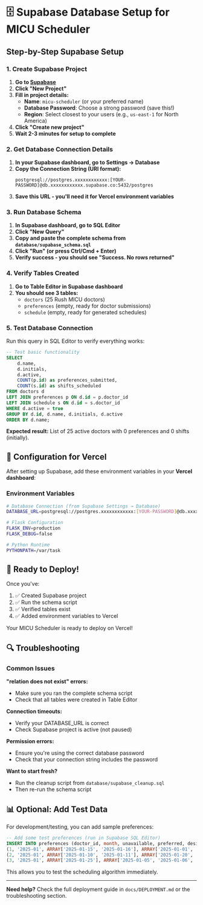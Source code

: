 # 🗄️ Supabase Database Setup for MICU Scheduler

## Step-by-Step Supabase Setup

### 1. Create Supabase Project

1. **Go to [Supabase](https://supabase.com/dashboard)**
2. **Click "New Project"**
3. **Fill in project details:**
   - **Name**: `micu-scheduler` (or your preferred name)
   - **Database Password**: Choose a strong password (save this!)
   - **Region**: Select closest to your users (e.g., `us-east-1` for North America)
4. **Click "Create new project"**
5. **Wait 2-3 minutes for setup to complete**

### 2. Get Database Connection Details

1. **In your Supabase dashboard, go to Settings → Database**
2. **Copy the Connection String (URI format):**
   ```
   postgresql://postgres.xxxxxxxxxxxx:[YOUR-PASSWORD]@db.xxxxxxxxxxxx.supabase.co:5432/postgres
   ```
3. **Save this URL - you'll need it for Vercel environment variables**

### 3. Run Database Schema

1. **In Supabase dashboard, go to SQL Editor**
2. **Click "New Query"**
3. **Copy and paste the complete schema from `database/supabase_schema.sql`**
4. **Click "Run" (or press Ctrl/Cmd + Enter)**
5. **Verify success - you should see "Success. No rows returned"**

### 4. Verify Tables Created

1. **Go to Table Editor in Supabase dashboard**
2. **You should see 3 tables:**
   - `doctors` (25 Rush MICU doctors)
   - `preferences` (empty, ready for doctor submissions)
   - `schedule` (empty, ready for generated schedules)

### 5. Test Database Connection

Run this query in SQL Editor to verify everything works:

```sql
-- Test basic functionality
SELECT 
    d.name,
    d.initials,
    d.active,
    COUNT(p.id) as preferences_submitted,
    COUNT(s.id) as shifts_scheduled
FROM doctors d
LEFT JOIN preferences p ON d.id = p.doctor_id
LEFT JOIN schedule s ON d.id = s.doctor_id
WHERE d.active = true
GROUP BY d.id, d.name, d.initials, d.active
ORDER BY d.name;
```

**Expected result:** List of 25 active doctors with 0 preferences and 0 shifts (initially).

## 🔧 Configuration for Vercel

After setting up Supabase, add these environment variables in your **Vercel dashboard**:

### Environment Variables

```bash
# Database Connection (from Supabase Settings → Database)
DATABASE_URL=postgresql://postgres.xxxxxxxxxxxx:[YOUR-PASSWORD]@db.xxxxxxxxxxxx.supabase.co:5432/postgres

# Flask Configuration
FLASK_ENV=production
FLASK_DEBUG=false

# Python Runtime
PYTHONPATH=/var/task
```

## 🚀 Ready to Deploy!

Once you've:
1. ✅ Created Supabase project
2. ✅ Run the schema script
3. ✅ Verified tables exist
4. ✅ Added environment variables to Vercel

Your MICU Scheduler is ready to deploy on Vercel!

## 🔍 Troubleshooting

### Common Issues

**"relation does not exist" errors:**
- Make sure you ran the complete schema script
- Check that all tables were created in Table Editor

**Connection timeouts:**
- Verify your DATABASE_URL is correct
- Check Supabase project is active (not paused)

**Permission errors:**
- Ensure you're using the correct database password
- Check that your connection string includes the password

**Want to start fresh?**
- Run the cleanup script from `database/supabase_cleanup.sql`
- Then re-run the schema script

## 📊 Optional: Add Test Data

For development/testing, you can add sample preferences:

```sql
-- Add some test preferences (run in Supabase SQL Editor)
INSERT INTO preferences (doctor_id, month, unavailable, preferred, desired_shifts) VALUES
(1, '2025-01', ARRAY['2025-01-15', '2025-01-16'], ARRAY['2025-01-01', '2025-01-02'], 7),
(2, '2025-01', ARRAY['2025-01-10', '2025-01-11'], ARRAY['2025-01-20', '2025-01-21'], 8),
(3, '2025-01', ARRAY['2025-01-25'], ARRAY['2025-01-05', '2025-01-06', '2025-01-07'], 6);
```

This allows you to test the scheduling algorithm immediately.

---

**Need help?** Check the full deployment guide in `docs/DEPLOYMENT.md` or the troubleshooting section.